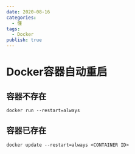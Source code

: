 ```yaml
---
date: 2020-08-16
categories:
  - 懂
tags:
  - Docker
publish: true
---
```


# Docker容器自动重启

## 容器不存在

```shell
docker run --restart=always
```

## 容器已存在

```shell
docker update --restart=always <CONTAINER ID>
```
